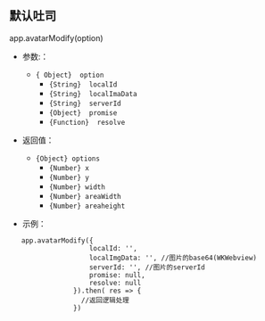 ##  默认吐司  
app.avatarModify(option)


* 参数:：
  * ``{ Object}  option ``
    * ``{String}  localId``
    * ``{String}  localImaData``
    * ``{String}  serverId``
    * ``{Object}  promise``
    * ``{Function}  resolve``
 

* 返回值：
    * ``{Object} options``
      * ``{Number} x``
      * ``{Number} y``
      * ``{Number} width``
      * ``{Number} areaWidth``
      * ``{Number} areaheight``
 
* 示例：
```
   app.avatarModify({
                    localId: '',
                    localImgData: '', //图片的base64(WKWebview)
                    serverId: '', //图片的serverId
                    promise: null,
                    resolve: null
                }).then( res => {
                  //返回逻辑处理
                })
``````
